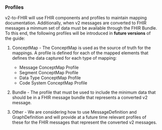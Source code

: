 ### Profiles

v2-to-FHIR will use FHIR components and profiles to maintain mapping documentation.  Additionally, when v2 messages are
converted to FHIR messages a minmum set of data must be available through the FHIR Bundle.  To this end, the following profiles will be introduced in **future versions** of the guide:

1. ConceptMap - The ConceptMap is used as the source of truth for the mappings.  A profile is defined for each of the mapped elements that
defines the data captured for each type of mapping:

    * Message ConceptMap Profile
    * Segment ConceptMap Profile
    * Data Type ConceptMap Profile
    * Code System ConceptMap Profile

2. Bundle - The profile that must be used to include the minimum data that should be in a FHIR message bundle that represents a converted
v2 message.

3. Other -  We are considering how to use MessageDefinition and GraphDefinition and will provide at a future time relevant profiles of these for
the FHIR messages that represent the converted v2 messages.
